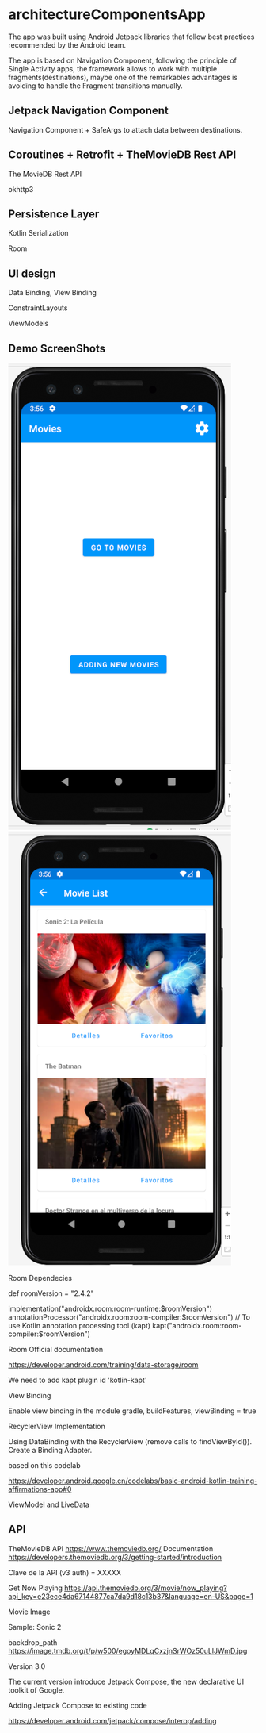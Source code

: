 # architectureComponentsApp

The app was built using Android Jetpack libraries that follow best practices recommended by the Android team.

The app is based on Navigation Component, following the principle of Single Activity apps, 
the framework allows to work with multiple fragments(destinations), 
maybe one of the remarkables advantages is avoiding to handle the Fragment transitions manually.

## Jetpack Navigation Component

Navigation Component + SafeArgs to attach data between destinations.

## Coroutines + Retrofit + TheMovieDB Rest API 

The MovieDB Rest API

okhttp3

## Persistence Layer

Kotlin Serialization

Room

## UI design

Data Binding, View Binding

ConstraintLayouts

ViewModels

## Demo ScreenShots

![This is an image](https://github.com/tanrobles19/architectureComponentsApp/blob/dev_version_02/screenshots_demo/version2/home_screem.png) 
![This is an image](https://github.com/tanrobles19/architectureComponentsApp/blob/dev_version_02/screenshots_demo/version2/movie_list.png)

Room Dependecies

def roomVersion = "2.4.2"

implementation("androidx.room:room-runtime:$roomVersion")
annotationProcessor("androidx.room:room-compiler:$roomVersion")
// To use Kotlin annotation processing tool (kapt)
kapt("androidx.room:room-compiler:$roomVersion")

Room Official documentation

https://developer.android.com/training/data-storage/room

We need to add kapt plugin
    id 'kotlin-kapt'


View Binding

Enable view binding in the module gradle, buildFeatures, viewBinding = true

RecyclerView Implementation

Using DataBinding with the RecyclerView (remove calls to findViewById()). Create a Binding Adapter.

based on this codelab

https://developer.android.google.cn/codelabs/basic-android-kotlin-training-affirmations-app#0

ViewModel and LiveData


## API

TheMovieDB API
https://www.themoviedb.org/
Documentation
https://developers.themoviedb.org/3/getting-started/introduction

Clave de la API (v3 auth) = XXXXX

Get Now Playing 
https://api.themoviedb.org/3/movie/now_playing?api_key=e23ece4da67144877ca7da9d18c13b37&language=en-US&page=1

Movie Image

Sample: Sonic 2

backdrop_path
https://image.tmdb.org/t/p/w500/egoyMDLqCxzjnSrWOz50uLlJWmD.jpg


Version 3.0

The current version introduce Jetpack Compose, the new declarative UI toolkit of Google.

Adding Jetpack Compose to existing code

https://developer.android.com/jetpack/compose/interop/adding